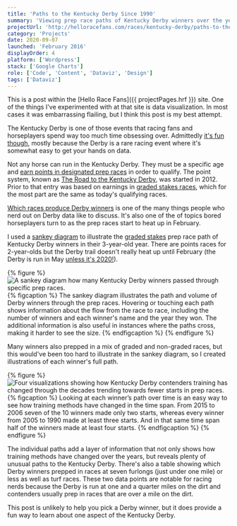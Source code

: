 ```yaml
---
title: 'Paths to the Kentucky Derby Since 1990'
summary: 'Viewing prep race paths of Kentucky Derby winners over the years.'
projectUrl: 'http://helloracefans.com/races/kentucky-derby/paths-to-the-kentucky-derby-since-1990/'
category: 'Projects'
date: 2020-09-07
launched: 'February 2016'
displayOrder: 4
platform: ['Wordpress']
stack: ['Google Charts']
role: ['Code', 'Content', 'Dataviz', 'Design']
tags: ['Dataviz']
---
```

This is a post within the [Hello Race Fans]({{ projectPages.hrf }}) site. One of the things I've experimented with at that site is data visualization. In most cases it was embarrassing flailing, but I think this post is my best attempt.

The Kentucky Derby is one of those events that racing fans and horseplayers spend way too much time obsessing over. Admittedly [it's fun though](http://helloracefans.com/handicapping/patterns/geek-out-mining-derby-data/), mostly because the Derby is a rare racing event where it's somewhat easy to get your hands on data.

Not any horse can run in the Kentucky Derby. They must be a specific age and [earn points in designated prep races](https://www.americasbestracing.net/lifestyle/2020-how-horses-qualify-the-kentucky-derby-beginners-guide) in order to qualify. The point system, known as [The Road to the Kentucky Derby](https://en.wikipedia.org/wiki/Road_to_the_Kentucky_Derby), was started in 2012. Prior to that entry was based on earnings in [graded stakes races](https://en.wikipedia.org/wiki/Graded_stakes_race), which for the most part are the same as today's qualifying races.

[Which races produce Derby winners](http://helloracefans.com/handicapping/patterns/the-major-prep-factor/) is one of the many things people who nerd out on Derby data like to discuss. It's also one of the of topics bored horseplayers turn to as the prep races start to heat up in February.

I used a [sankey diagram](https://en.wikipedia.org/wiki/Sankey_diagram) to illustrate the [graded stakes](https://en.wikipedia.org/wiki/Graded_stakes_race) prep race path of Kentucky Derby winners in their 3-year-old year. There are points races for 2-year-olds but the Derby trail doesn't really heat up until February (the Derby is run in May [unless it's 2020!](https://www.kentuckyderby.com/horses/news/churchill-downs-incorporated-announces-the-rescheduling-of-the-146th-kentucky-derby-from-may-2-2020-to-september-5-2020)).

{% figure %}
  <picture>
    <source srcset="/img/derby-paths-sankey.avif" type="image/avif">
    <source srcset="/img/derby-paths-sankey.webp" type="image/webp">
    <img src="/img/derby-paths-sankey.png" alt="A sankey diagram how many Kentucky Derby winners passed through specific prep races." loading="lazy" />
  </picture>
  {% figcaption %}
    The sankey diagram illustrates the path and volume of Derby winners through the prep races. Hovering or touching each path shows information about the flow from the race to race, including the number of winners and each winner's name and the year they won. The additional information is also useful in instances where the paths cross, making it harder to see the size.
  {% endfigcaption %}
{% endfigure %}


Many winners also prepped in a mix of graded and non-graded races, but this would've been too hard to illustrate in the sankey diagram, so I created illustrations of each winner's full path.

{% figure %}
  <picture>
    <source srcset="/img/derby-paths-individuals.avif" type="image/avif">
    <source srcset="/img/derby-paths-individuals.webp" type="image/webp">
    <img src="/img/derby-paths-individuals.png" alt="Four visualizations showing how Kentucky Derby contenders training has changed through the decades trending towards fewer starts in prep races." loading="lazy" />
  </picture>
  {% figcaption %}
      Looking at each winner’s path over time is an easy way to see how training methods have changed in the time span. From 2015 to 2006 seven of the 10 winners made only two starts, whereas every winner from 2005 to 1990 made at least three starts. And in that same time span half of the winners made at least four starts.
  {% endfigcaption %}
{% endfigure %}

The individual paths add a layer of information that not only shows how training methods have changed over the years, but reveals plenty of unusual paths to the Kentucky Derby. There's also a table showing which Derby winners prepped in races at seven furlongs (just under one mile) or less as well as turf races. These two data points are notable for racing nerds because the Derby is run at one and a quarter miles on the dirt and contenders usually prep in races that are over a mile on the dirt.

This post is unlikely to help you pick a Derby winner, but it does provide a fun way to learn about one aspect of the Kentucky Derby.
